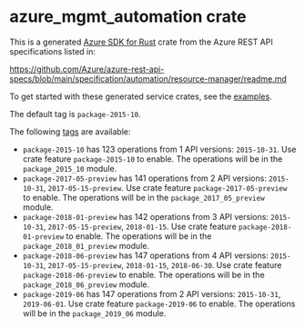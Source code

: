 # azure_mgmt_automation crate

This is a generated [Azure SDK for Rust](https://github.com/Azure/azure-sdk-for-rust) crate from the Azure REST API specifications listed in:

https://github.com/Azure/azure-rest-api-specs/blob/main/specification/automation/resource-manager/readme.md

To get started with these generated service crates, see the [examples](https://github.com/Azure/azure-sdk-for-rust/blob/main/services/README.md#examples).

The default tag is `package-2015-10`.

The following [tags](https://github.com/Azure/azure-sdk-for-rust/blob/main/services/tags.md) are available:

- `package-2015-10` has 123 operations from 1 API versions: `2015-10-31`. Use crate feature `package-2015-10` to enable. The operations will be in the `package_2015_10` module.
- `package-2017-05-preview` has 141 operations from 2 API versions: `2015-10-31`, `2017-05-15-preview`. Use crate feature `package-2017-05-preview` to enable. The operations will be in the `package_2017_05_preview` module.
- `package-2018-01-preview` has 142 operations from 3 API versions: `2015-10-31`, `2017-05-15-preview`, `2018-01-15`. Use crate feature `package-2018-01-preview` to enable. The operations will be in the `package_2018_01_preview` module.
- `package-2018-06-preview` has 147 operations from 4 API versions: `2015-10-31`, `2017-05-15-preview`, `2018-01-15`, `2018-06-30`. Use crate feature `package-2018-06-preview` to enable. The operations will be in the `package_2018_06_preview` module.
- `package-2019-06` has 147 operations from 2 API versions: `2015-10-31`, `2019-06-01`. Use crate feature `package-2019-06` to enable. The operations will be in the `package_2019_06` module.